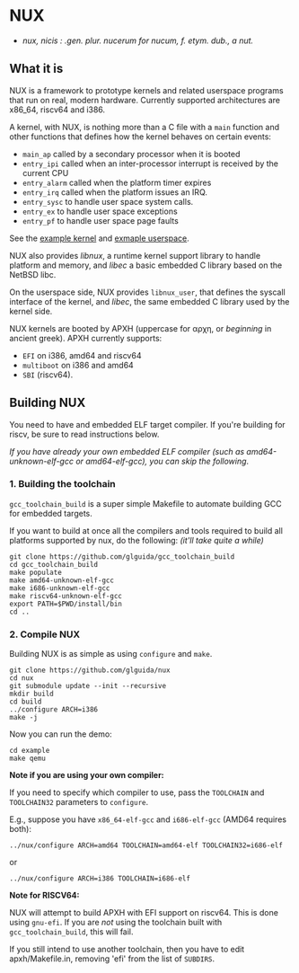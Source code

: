 # NUX
* _nux, nicis : .gen. plur. nucerum for nucum, f. etym. dub., a nut._

## What it is
NUX is a framework to prototype kernels and related userspace programs that run on real, modern hardware.
Currently supported architectures are x86_64, riscv64 and i386.

A kernel, with NUX, is nothing more than a C file with a `main` function and other functions
that defines how the kernel behaves on certain events:

- `main_ap` called by a secondary processor when it is booted
- `entry_ipi` called when an inter-processor interrupt is received by the current CPU
- `entry_alarm` called when the platform timer expires
- `entry_irq` called when the platform issues an IRQ.
- `entry_sysc` to handle user space system calls.
- `entry_ex` to handle user space exceptions
- `entry_pf` to handle user space page faults

See the [example kernel](https://github.com/glguida/nux/blob/main/example/kern/main.c) and
[exmaple userspace](https://github.com/glguida/nux/blob/main/example/user/main.c).

NUX also provides _libnux_, a runtime kernel support library to handle platform and memory,
and _libec_ a basic embedded C library based on the NetBSD libc.

On the userspace side, NUX provides `libnux_user`, that defines the syscall interface of the kernel,
and _libec_, the same embedded C library used by the kernel side.

NUX kernels are booted by APXH (uppercase for αρχη, or _beginning_ in ancient greek).
APXH currently supports:
- `EFI` on i386, amd64 and riscv64
- `multiboot` on i386 and amd64
- `SBI` (riscv64).

## Building NUX

You need to have and embedded ELF target compiler. If you're building for riscv, be sure to read instructions
below.

_If you have already your own embedded ELF compiler (such as amd64-unknown-elf-gcc or amd64-elf-gcc), you
can skip the following_.

### 1. Building the toolchain

`gcc_toolchain_build` is a super simple Makefile to automate building GCC for embedded targets.

If you want to build at once all the compilers and tools required to build all platforms supported by nux,
do the following: _(it'll take quite a while)_

```
git clone https://github.com/glguida/gcc_toolchain_build
cd gcc_toolchain_build
make populate
make amd64-unknown-elf-gcc
make i686-unknown-elf-gcc
make riscv64-unknown-elf-gcc
export PATH=$PWD/install/bin
cd ..
```

### 2. Compile NUX

Building NUX is as simple as using `configure` and `make`.

```
git clone https://github.com/glguida/nux
cd nux
git submodule update --init --recursive
mkdir build
cd build
../configure ARCH=i386
make -j
````

Now you can run the demo:

```
cd example
make qemu
```

**Note if you are using your own compiler:**

If you need to specify which compiler to use, pass the `TOOLCHAIN` and `TOOLCHAIN32` parameters to
`configure`.

E.g., suppose you have `x86_64-elf-gcc` and `i686-elf-gcc` (AMD64 requires both):

```
../nux/configure ARCH=amd64 TOOLCHAIN=amd64-elf TOOLCHAIN32=i686-elf
```

or

```
../nux/configure ARCH=i386 TOOLCHAIN=i686-elf
```

**Note for RISCV64:**

NUX will attempt to build APXH with EFI support on riscv64. This is done using `gnu-efi`.
If you are _not_ using the toolchain built with `gcc_toolchain_build`, this will fail.

If you still intend to use another toolchain, then you have to edit apxh/Makefile.in,
removing 'efi' from the list of `SUBDIRS`.

